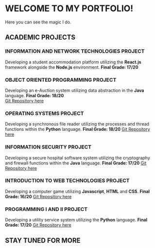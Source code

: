 # WELCOME TO MY PORTFOLIO!
Here you can see the magic I do.

## ACADEMIC PROJECTS
### INFORMATION AND NETWORK TECHNOLOGIES PROJECT
Developing a student accommodation platform utilizing the **React.js** 
framework alongside the **Node.js** environment. **Final Grade: 17/20**

### OBJECT ORIENTED PROGRAMMING PROJECT
Developing an e-Auction system utilizing data abstraction in the **Java** language.
**Final Grade: 18/20**
<br>
[Git Repository here](https://github.com/gmbdealmeida/pco)
</br>

### OPERATING SYSTEMS PROJECT
Developing a synchronous file reader utilizing the processes and thread functions
within the **Python** language. **Final Grade: 18/20**
[Git Repository here](https://github.com/gmbdealmeida/so)

### INFORMATION SECURITY PROJECT
Developing a secure hospital software system utilizing the cryptography and
firewall functions within the **Java** language. **Final Grade: 17/20**
[Git Repository here](https://github.com/gmbdealmeida/sinf)

### INTRODUCTION TO WEB TECHNOLOGIES PROJECT
Developing a computer game utilizing **Javascript**, **HTML** and **CSS**. **Final Grade: 16/20**
[Git Repository here](https://github.com/gmbdealmeida/itw)

### PROGRAMMING I AND II PROJECT
Developing a utility service system utilizing the **Python** language. **Final Grade: 17/20**
[Git Repository here](https://github.com/gmbdealmeida/progi_and_progii)

## STAY TUNED FOR MORE
